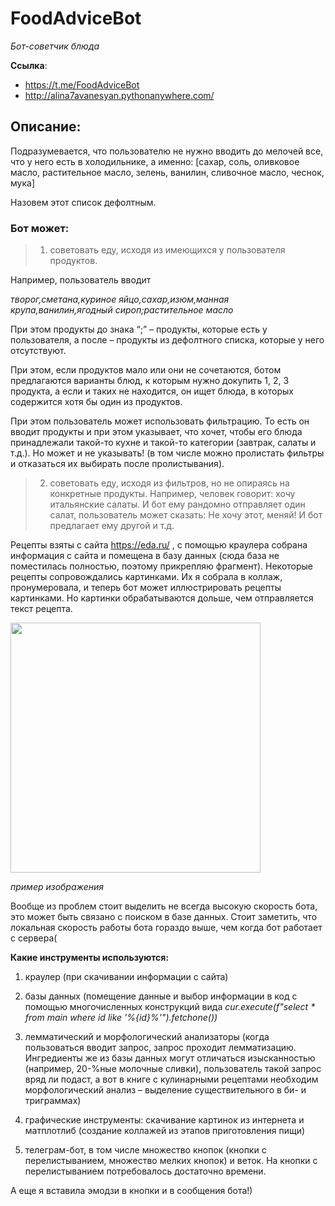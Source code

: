 # FoodAdviceBot
*Бот-советчик блюда*

**Ссылка**:
- https://t.me/FoodAdviceBot
- http://alina7avanesyan.pythonanywhere.com/

## Описание:

Подразумевается, что пользователю не нужно вводить до мелочей все, что у него есть в холодильнике, а именно: 
[сахар, соль, оливковое масло, растительное масло, зелень, ванилин, сливочное масло, чеснок, мука]

Назовем этот список дефолтным.

### Бот может:
> 1) советовать еду, исходя из имеющихся у пользователя продуктов.

Например, пользователь вводит 

*творог,сметана,куриное яйцо,сахар,изюм,манная крупа,ванилин,ягодный сироп;растительное масло*

При этом продукты до знака “;” – продукты, которые есть у пользователя, а после – продукты из дефолтного списка, которые у него отсутствуют.

При этом, если продуктов мало или они не сочетаются, ботом предлагаются варианты блюд, к которым нужно докупить 1, 2, 3 продукта, а если и таких не находится, он ищет блюда, в которых содержится хотя бы один из продуктов.

При этом пользователь может использовать фильтрацию. То есть он вводит продукты и при этом указывает, что хочет, чтобы его блюда принадлежали такой-то кухне и такой-то категории (завтрак, салаты и т.д.). Но может и не указывать! (в том числе можно пролистать фильтры и отказаться их выбирать после пролистывания).

>  2) советовать еду, исходя из фильтров, но не опираясь на конкретные продукты.
Например, человек говорит: хочу итальянские салаты. И бот ему рандомно отправляет один салат, пользователь может сказать: Не хочу этот, меняй! И бот предлагает ему другой и т.д.

Рецепты взяты с сайта https://eda.ru/ , с помощью краулера собрана информация с сайта и помещена в базу данных (сюда база не поместилась полностью, поэтому прикрепляю фрагмент). Некоторые рецепты сопровождались картинками. Их я собрала в коллаж, пронумеровала, и теперь бот может иллюстрировать рецепты картинками. Но картинки обрабатываются дольше, чем отправляется текст рецепта.

<img height='400' src='https://github.com/hse-ling-python/project-212-alinaavanesyan/blob/main/Пример_фото.jpeg'>

*пример изображения*


Вообще из проблем стоит выделить не всегда высокую скорость бота, это может быть связано с поиском в базе данных. Стоит заметить, что локальная скорость работы бота гораздо выше, чем когда бот работает с сервера(

**Какие инструменты используются:**
1) краулер (при скачивании информации с сайта)
2) базы данных (помещение данные и выбор информации в код с помощью многочисленных конструкций вида *cur.execute(f"select * from main where id like '%{id}%'").fetchone())*

3) лемматический и морфологический анализаторы (когда пользоваться вводит запрос, запрос проходит лемматизацию. Ингредиенты же из базы данных могут отличаться изысканностью (например, 20-%ные молочные сливки), пользователь такой запрос вряд ли подаст, а вот в книге с кулинарными рецептами необходим морфологический анализ – выделение существительного в би- и триграммах)

4) графические инструменты: скачивание картинок из интернета и матплотлиб (создание коллажей из этапов приготовления пищи)

5) телеграм-бот, в том числе множество кнопок (кнопки с перелистыванием, множество мелких кнопок) и веток. На кнопки с перелистыванием потребовалось достаточно времени.

А еще я вставила эмодзи в кнопки и в сообщения бота!)
